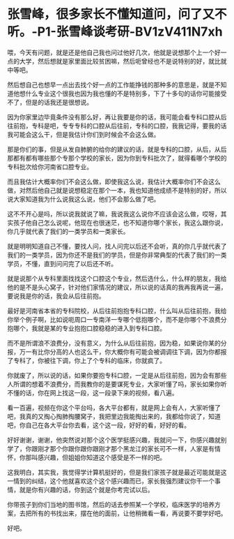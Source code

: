 # 张雪峰，很多家长不懂知道问，问了又不听。-P1-张雪峰谈考研-BV1zV411N7xh

喂，今天有问题，就是还是他自己我也问过他好几次，他就是说想那个上一个好一点的大学，然后想就是家里面比较贫困嘛，然后呃曾经也不是说特别的好，就比就中等吧。

然后想自己也想早一点出去找个好一点的工作能挣钱的那种多的意思是，就是不知道他想什么专业这个很我也因为我也懂的不是特别多，下了十多句的话你可能接受不了，但是的话我还是很想说。

因为你家里边毕竟条件没有那么好，再让我要是你的话，我可能会看专科口腔从后往前抱，专科是吧，专专专科的口腔从后往前，专科的口腔，我我记得，要我的话我可能会这么干，但是我估计你们到时候会不会这么做。

那是你们的事，但是从发自肺腑的给你的建议的话，就是专科的口腔，从后，从后那都有都有哪些那个专那个学校的家长，因为你到专科批次了，就得看哪个学校的专科批次给你河南省口腔专业。

而且我估计大概率你们不会这么做，即使我这么说，我估计大概率你们不会这么做，对然后他自己就是说想稳定在那个一本，我也知道他成绩不是特别的好，所以说大家知道我为什么说我这么说，他们不会那么做了吧。

这不不开心是吗，所以说我就说了嘛，我说我这么说你不应该会这么做，哎呀，其实孩子他自己怎么说呢，他现在也很迷茫，也不知道你哪个家长，我这么跟你说，你几乎就代表了我们的一类学员和一类家长。

就是明明知道自己不懂，要找人问，找人问完以后还不会听，真的你几乎就代表了我们的一类学员，因为你还不是我们的学员，但是你非常典型的代表了我们的一类学员，不懂，直到问问完了以后还不听。

就是说那个从专科里面找找这个口腔这个专业，然后选什么，什么样的朋友，我给他的是不是头心窝子，针对他们家情况的建议，所以说的话真的我再我再说一遍，要说我是你的话，我会从后往前抱。

最好是河南省本省的专科院校，从后往前抱抱专科口腔，什么叫从后往前抱，我给你举个例子啊，比如说呃周口一专南洋一专哪个低抱哪个，而不是你哪个不浪费分抱哪个，我就是某的专业抱抱口腔稳稳的进入到专科口腔。

而不是所谓浪不浪费分，没有意义，为什么从后往前抱，因为稳，如果说你某的分报，万一有比你分高的人也这么干，你大概你有可能会被调调往下调，因为你都报了专科了，你被往下调，你上了个专科的临床，你就疯了。

你就废了，所以说的话，如果你要抱专科口腔，一定是从后往前抱，因为会有那些人所谓的想着不浪费分，而我教你的是要谋死专业，大家听懂了吗，家长如果你听不懂的话，你在网上找这一段，这一段录下来的视频，看八遍。

看一百遍，视频在你这个平台吗，各大平台都有，就是网上会有人，大家听懂了吧，我真的又掏心掏肺掏腰窝子，我把里边我能掏出来的，我都给你说了，知道吧，你自己在各大平台你去看，这个这一段，好好的看，好好的看。

好好谢谢，谢谢，他突然说对那个这个医学挺感兴趣，我就问一下，你感兴趣就别学了，你跟刚才那个你跟你跟你跟刚才那个黑龙江的家长可不一样，人家是有情怀，你那叫感兴趣，但姐姐你知道这个感受是不一样的吧。

这我明白，其实我，我觉得学计算机挺好的，但是我们家孩子就是最近可能就是这一情到的纠结，这个他就喜欢这个这个感兴趣而已，家长我强烈建议你干一个事情，就是你有兴趣的话，你到这个就是你考完试以后。

你带孩子到你们当地的图书馆，然后的话去参照某一个学校，临床医学的培养方案，去把所有的书找出来，摆在他的面前，让他稍微看一看，再说要不要学好吧。

好吧。